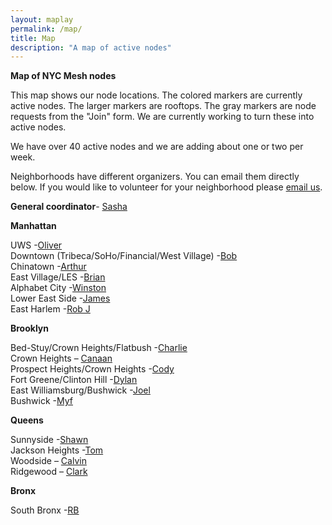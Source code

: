 ```yaml
---
layout: maplay
permalink: /map/
title: Map
description: "A map of active nodes"
---
```

**Map of NYC Mesh nodes**

This map shows our node locations. The colored markers are currently active nodes. The larger markers are rooftops. The gray markers are node requests from the "Join" form. We are currently working to turn these into active nodes. 

We have over 40 active nodes and we are adding about one or two per week.

Neighborhoods have different organizers. You can email them directly below. If you would like to volunteer for your neighborhood please [email us](<mailto:nycmeshmail@gmail.com>).

**General coordinator**- [Sasha](<mailto:sasha@nycmesh.net>)

**Manhattan**

UWS -[Oliver](<mailto:oliver@nycmesh.net>)   
Downtown (Tribeca/SoHo/Financial/West Village) -[Bob](<mailto:bob@nycmesh.net>)   
Chinatown -[Arthur](<mailto:arthur@nycmesh.net>)    
East Village/LES -[Brian](<mailto:brian@nycmesh.net>)  
Alphabet City -[Winston](<mailto:winston@nycmesh.net>)   
Lower East Side -[James](<mailto:james@nycmesh.net>)  
East Harlem -[Rob J](<mailto:robj@nycmesh.net>)  

**Brooklyn**

Bed-Stuy/Crown Heights/Flatbush -[Charlie](<mailto:charlie@nycmesh.net>)  
Crown Heights –  [Canaan](<mailto:canaan@nycmesh.net>)  
Prospect Heights/Crown Heights -[Cody](<mailto:cody@nycmesh.net>)  
Fort Greene/Clinton Hill -[Dylan](<mailto:dylan@nycmesh.net>)    
East Williamsburg/Bushwick -[Joel](<mailto:joel@nycmesh.net>)  
Bushwick -[Myf](<mailto:myf@nycmesh.net>)  

**Queens**

Sunnyside -[Shawn](<mailto:shawn@nycmesh.net>)  
Jackson Heights -[Tom](<mailto:tom@nycmesh.net>)  
Woodside – [Calvin](<mailto:calvin@nycmesh.net>)  
Ridgewood – [Clark](<mailto:clark@nycmesh.net>)  

**Bronx**

South Bronx -[RB](<mailto:rb@nycmesh.net>)  




